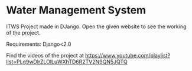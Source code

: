 # Water Management System
ITWS Project made in DJango. Open the given website to see the working of the project.

Requirements: Django<2.0

Find the videos of the project at https://www.youtube.com/playlist?list=PLg9wDlrZLOlLuWXhTD6R2TV2N9QN5JQTQ

